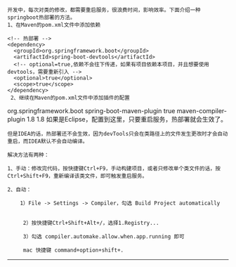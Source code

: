     开发中，每次对类的修改，都需要重启服务，很浪费时间，影响效率。下面介绍一种springboot热部署的方法。
    1、在Maven的pom.xml文件中添加依赖
    
    <!-- 热部署 -->
    <dependency>
      <groupId>org.springframework.boot</groupId>
      <artifactId>spring-boot-devtools</artifactId>
      <!-- optional=true,依赖不会往下传递，如果有项目依赖本项目，并且想要使用devtools，需要重新引入 -->
      <optional>true</optional>
      <scope>true</scope>
    </dependency>
     2、继续在Maven的pom.xml文件中添加插件的配置

<build>
    <plugins>
      <plugin>
        <groupId>org.springframework.boot</groupId>
        <artifactId>spring-boot-maven-plugin</artifactId>
        <configuration>
          <fork>true</fork><!-- 如果没有该配置，热部署的devtools不生效 -->
        </configuration>
      </plugin>
      <!-- 自定义配置spring Boot使用的JDK版本 -->
      <plugin>
        <artifactId>maven-compiler-plugin</artifactId>
        <configuration>
          <source>1.8</source>
          <target>1.8</target>
        </configuration>
      </plugin>
    </plugins>
</build>
    如果是Eclipse，配置到这里，只要重启服务，热部署就会生效了。

    但是IDEA的话，热部署还不会生效，因为devTools只会在类路径上的文件发生更改时才会自动重启，而IDEA默认不会自动编译。
    
    解决方法有两种：
    
    1、手动：修改完代码，按快捷键Ctrl+F9，手动构建项目，或者只修改单个类文件的话，按Ctrl+Shift+F9，重新编译该类文件，即可触发重启服务。
    
    2、自动：
    
        1）File -> Settings -> Compiler，勾选 Build Project automatically


         2）按快捷键Ctrl+Shift+Alt+/，选择1.Registry...
    
         3）勾选 compiler.automake.allow.when.app.running 即可
         
         mac 快捷键 command+option+shift+.
---------------------

